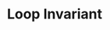 ---
title: "Loop Invariant"
published: true
morea_id: reading-screencast-2b
morea_summary: "Loop invariant example"
morea_type: reading
morea_sort_order: 2
morea_url: http://youtu.be/t1ranlQmofQ
morea_labels:
 - Screencast
 - Suthers
 - 6 min
---